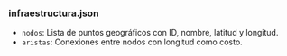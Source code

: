 ### infraestructura.json

- `nodos`: Lista de puntos geográficos con ID, nombre, latitud y longitud.
- `aristas`: Conexiones entre nodos con longitud como costo.
